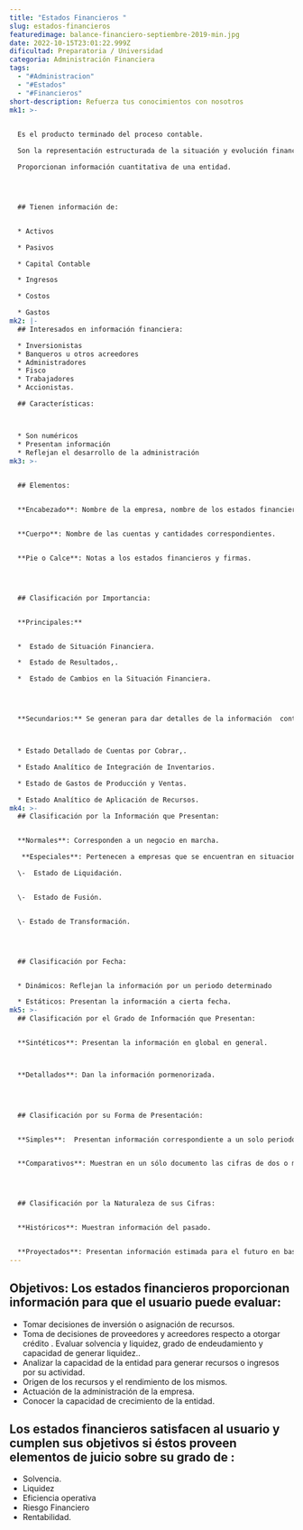 ```yaml
---
title: "Estados Financieros "
slug: estados-financieros
featuredimage: balance-financiero-septiembre-2019-min.jpg
date: 2022-10-15T23:01:22.999Z
dificultad: Preparatoria / Universidad
categoria: Administración Financiera
tags:
  - "#Administracion"
  - "#Estados"
  - "#Financieros"
short-description: Refuerza tus conocimientos con nosotros
mk1: >-
  

  Es el producto terminado del proceso contable.

  Son la representación estructurada de la situación y evolución financiera de una entidad a una fecha determinada o por un periodo determinado

  Proporcionan información cuantitativa de una entidad.




  ## Tienen información de:


  * Activos

  * Pasivos

  * Capital Contable

  * Ingresos

  * Costos

  * Gastos
mk2: |-
  ## Interesados en información financiera:

  * Inversionistas
  * Banqueros u otros acreedores
  * Administradores
  * Fisco
  * Trabajadores
  * Accionistas.

  ## Características:



  * Son numéricos
  * Presentan información
  * Reflejan el desarrollo de la administración
mk3: >-
  

  ## Elementos:


  **Encabezado**: Nombre de la empresa, nombre de los estados financieros, fecha o periodo.


  **Cuerpo**: Nombre de las cuentas y cantidades correspondientes.


  **Pie o Calce**: Notas a los estados financieros y firmas.




  ## Clasificación por Importancia:


  **Principales:**


  *  Estado de Situación Financiera.

  *  Estado de Resultados,.

  *  Estado de Cambios en la Situación Financiera.




  **Secundarios:** Se generan para dar detalles de la información  contenida en los estados financieros principales.



  * Estado Detallado de Cuentas por Cobrar,.

  * Estado Analítico de Integración de Inventarios.

  * Estado de Gastos de Producción y Ventas.

  * Estado Analítico de Aplicación de Recursos.
mk4: >-
  ## Clasificación por la Información que Presentan:


  **Normales**: Corresponden a un negocio en marcha.

   **Especiales**: Pertenecen a empresas que se encuentran en situaciones diferentes a un negocio en marcha. 

  \-  Estado de Liquidación.


  \-  Estado de Fusión. 


  \- Estado de Transformación.           




  ## Clasificación por Fecha:


  * Dinámicos: Reflejan la información por un periodo determinado

  * Estáticos: Presentan la información a cierta fecha.
mk5: >-
  ## Clasificación por el Grado de Información que Presentan:


  **Sintéticos**: Presentan la información en global en general.



  **Detallados**: Dan la información pormenorizada. 

  ﻿


  ## Clasificación por su Forma de Presentación:


  **Simples**:  Presentan información correspondiente a un solo periodo.


  **Comparativos**: Muestran en un sólo documento las cifras de dos o más periodos.




  ## Clasificación por la Naturaleza de sus Cifras:


  **Históricos**: Muestran información del pasado.


  **Proyectados**: Presentan información estimada para el futuro en base a la planeación.
---
```



## Objetivos: Los estados financieros proporcionan información para que el usuario puede evaluar:

* Tomar decisiones de inversión o asignación de recursos.
* Toma de decisiones  de proveedores y acreedores respecto a otorgar crédito . Evaluar solvencia y liquidez, grado de endeudamiento y capacidad de generar liquidez..
* Analizar la capacidad de la entidad para generar recursos o ingresos por su actividad.
* Origen de los recursos y el rendimiento de los mismos.
* Actuación de la administración de la empresa.
* Conocer la capacidad de crecimiento de la entidad.



## Los estados financieros satisfacen al usuario y cumplen sus objetivos si éstos proveen elementos de juicio sobre su grado de : 

* Solvencia.
* Liquidez
* Eficiencia operativa
* Riesgo Financiero
* Rentabilidad.
